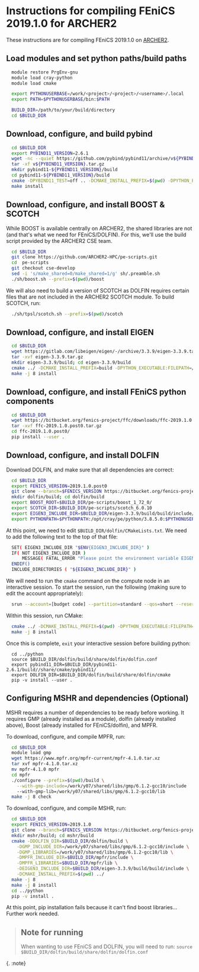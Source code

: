 Instructions for compiling FEniCS 2019.1.0 for ARCHER2
======================================================

These instructions are for compiling FEniCS 2019.1.0 on 
[ARCHER2](https://www.archer2.ac.uk).


Load modules and set python paths/build paths
---------------------------------------------

```bash
  module restore PrgEnv-gnu
  module load cray-python
  module load cmake

  export PYTHONUSERBASE=/work/<project>/<project>/<username>/.local
  export PATH=$PYTHONUSERBASE/bin:$PATH

  BUILD_DIR=/path/to/your/build/directory
  cd $BUILD_DIR
```

Download, configure, and build pybind
-------------------------------------

```bash
  cd $BUILD_DIR
  export PYBIND11_VERSION=2.6.1
  wget -nc --quiet https://github.com/pybind/pybind11/archive/v${PYBIND11_VERSION}.tar.gz
  tar -xf v${PYBIND11_VERSION}.tar.gz
  mkdir pybind11-${PYBIND11_VERSION}/build
  cd pybind11-${PYBIND11_VERSION}/build
  cmake -DPYBIND11_TEST=off .. -DCMAKE_INSTALL_PREFIX=$(pwd) -DPYTHON_EXECUTABLE:FILEPATH=/opt/cray/pe/python/3.8.5.0/bin/python3
  make install
```

Download, configure, and install BOOST & SCOTCH
-----------------------------------------------

While BOOST is available centrally on ARCHER2, the shared libraries are not 
(and that's what we need for FEniCS/DOLFIN). For this, we'll use the build 
script provided by the ARCHER2 CSE team.

```bash
  cd $BUILD_DIR
  git clone https://github.com/ARCHER2-HPC/pe-scripts.git
  cd  pe-scripts
  git checkout cse-develop
  sed -i 's/make_shared=0/make_shared=1/g' sh/.preamble.sh
  ./sh/boost.sh --prefix=$(pwd)/boost
```

We will also need to build a version of SCOTCH as DOLFIN requires certain files 
that are not included in the ARCHER2 SCOTCH module. To build SCOTCH, run:

```bash
  ./sh/tpsl/scotch.sh --prefix=$(pwd)/scotch
```

Download, configure, and install EIGEN
--------------------------------------

```bash
  cd $BUILD_DIR
  wget https://gitlab.com/libeigen/eigen/-/archive/3.3.9/eigen-3.3.9.tar.gz
  tar -xvf eigen-3.3.9.tar.gz
  mkdir eigen-3.3.9/build; cd eigen-3.3.9/build
  cmake ../ -DCMAKE_INSTALL_PREFIX=build -DPYTHON_EXECUTABLE:FILEPATH=/opt/cray/pe/python/3.8.5.0/bin/python3
  make -j 8 install
```

Download, configure, and install FEniCS python components
---------------------------------------------------------

```bash
  cd $BUILD_DIR
  wget https://bitbucket.org/fenics-project/ffc/downloads/ffc-2019.1.0.post0.tar.gz
  tar -xvf ffc-2019.1.0.post0.tar.gz
  cd ffc-2019.1.0.post0/
  pip install --user .
```

Download, configure, and install DOLFIN
---------------------------------------

Download DOLFIN, and make sure that all dependencies are correct:

```bash
  cd $BUILD_DIR
  export FENICS_VERSION=2019.1.0.post0
  git clone --branch=$FENICS_VERSION https://bitbucket.org/fenics-project/dolfin
  mkdir dolfin/build; cd dolfin/build
  export BOOST_ROOT=$BUILD_DIR/pe-scripts/boost_1_72_0/
  export SCOTCH_DIR=$BUILD_DIR/pe-scripts/scotch_6.0.10
  export EIGEN3_INCLUDE_DIR=$BUILD_DIR/eigen-3.3.9/build/build/include/eigen3
  export PYTHONPATH=$PYTHONPATH:/opt/cray/pe/python/3.8.5.0:$PYTHONUSERBASE/lib/python3.8/site-packages/:/opt/cray/pe/python/3.8.5.0/lib/python3.8/site-packages/
```

At this point, we need to edit `$BUILD_DIR/dolfin/CMakeLists.txt`. We need to 
add the following text to the top of that file:

```bash
  SET( EIGEN3_INCLUDE_DIR "$ENV{EIGEN3_INCLUDE_DIR}" )
  IF( NOT EIGEN3_INCLUDE_DIR )
      MESSAGE( FATAL_ERROR "Please point the environment variable EIGEN3_INCLUDE_DIR to the include directory of your Eigen3 installation.")
  ENDIF()
  INCLUDE_DIRECTORIES ( "${EIGEN3_INCLUDE_DIR}" )

```

We will need to run the `cmake` command on the compute node in an interactive 
session. To start the session, run the following (making sure to edit the 
account appropriately):

```bash
  srun --account=[budget code] --partition=standard --qos=short --reservation=shortqos --time=0:20:0 --pty /bin/bash
```

Within this session, run CMake:

```bash
  cmake ../ -DCMAKE_INSTALL_PREFIX=$(pwd) -DPYTHON_EXECUTABLE:FILEPATH=/opt/cray/pe/python/3.8.5.0/bin/python3
  make -j 8 install
```

Once this is complete, `exit` your interactive session before building python:

```
  cd ../python
  source $BUILD_DIR/dolfin/build/share/dolfin/dolfin.conf
  export pybind11_DIR=$BUILD_DIR/pybind11-2.6.1/build//share/cmake/pybind11/
  export DOLFIN_DIR=$BUILD_DIR/dolfin/build/share/dolfin/cmake
  pip -v install --user .
```

Configuring MSHR and dependencies (Optional)
--------------------------------------------

MSHR requires a number of dependencies to be ready before working. It requires 
GMP (already installed as a module), dolfin (already installed above), 
Boost (already installed for FEniCS/dolfin), and MPFR.

To download, configure, and compile MPFR, run:

```bash
  cd $BUILD_DIR
  module load gmp
  wget https://www.mpfr.org/mpfr-current/mpfr-4.1.0.tar.xz
  tar xvf mpfr-4.1.0.tar.xz
  mv mpfr-4.1.0 mpfr
  cd mpfr
  ./configure --prefix=$(pwd)/build \
    --with-gmp-include=/work/y07/shared/libs/gmp/6.1.2-gcc10/include
    --with-gmp-lib=/work/y07/shared/libs/gmp/6.1.2-gcc10/lib
  make -j 8 check
```

To download, configure, and compile MSHR, run:

```bash
  cd $BUILD_DIR
  export FENICS_VERSION=2019.1.0
  git clone --branch=$FENICS_VERSION https://bitbucket.org/fenics-project/mshr
  mkdir mshr/build; cd mshr/build
  cmake -DDOLFIN_DIR=$BUILD_DIR/dolfin/build \
    -DGMP_INCLUDE_DIR=/work/y07/shared/libs/gmp/6.1.2-gcc10/include \
    -DGMP_LIBRARIES=/work/y07/shared/libs/gmp/6.1.2-gcc10/lib \
    -DMPFR_INCLUDE_DIR=$BUILD_DIR/mpfr/include \
    -DMPFR_LIBRARIES=$BUILD_DIR/mpfr/lib \
    -DEIGEN3_INCLUDE_DIR=$BUILD_DIR/eigen-3.3.9/build/build/include \
    -DCMAKE_INSTALL_PREFIX=$(pwd) ../
  make -j 8
  make -j 8 install
  cd ../python
  pip -v install .
```

At this point, pip installation fails because it can't find boost libraries... Further work needed.

> ## Note for running
> 
> When wanting to use FEniCS and DOLFIN, you will need to run:
>  `source $BUILD_DIR/dolfin/build/share/dolfin/dolfin.conf`
>
{. :note}

